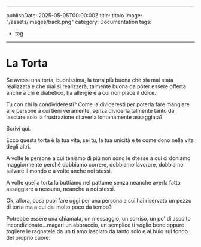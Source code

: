 
---
publishDate: 2025-05-05T00:00:00Z
title: titolo
image: "/assets/images/back.png"
category: Documentation
tags:
  - tag
---

# La Torta

Se avessi una torta, buonissima, la torta più buona che sia mai stata realizzata e che mai si realizzerà, talmente buona da poter essere offerta anche a chi è diabetico, ha allergie e a cui non piace il dolce.

Tu con chi la condivideresti? Come la divideresti per poterla fare mangiare alle persone a cui tieni veramente, senza dividerla talmente tanto da lasciare solo la frustrazione di averla lontanamente assaggiata?

Scrivi qui.

Ecco questa torta è la tua vita, sei tu, la tua unicità e te come dono nella vita degli altri.

A volte le persone a cui teniamo di più non sono le dtesse a cui ci doniamo maggiormente perché dobbiamo correre, dobbiamo lavorare, dobbiamo salvare il mondo e a volte anche noi stessi.

A volte quella torta la buttiamo nel pattume senza neanche averla fatta assaggiare a nessuno, neanche a noi stessi.

Ok, allora, cosa puoi fare oggi per una persona a cui hai riservato un pezzo di torta ma a cui dai molto poco da tempo?

Potrebbe essere una chiamata, un messaggio, un sorriso, un po' di ascolto incondizionato...magari un abbraccio, un semplice ti voglio bene oppure togliere le ragnatele da un ti amo lasciato da tanto solo e al buio sul fondo del proprio cuore.
